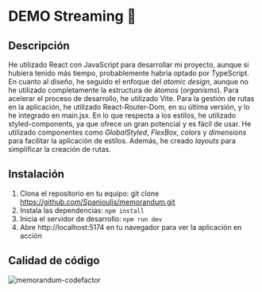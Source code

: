 # DEMO Streaming 🎥

## Descripción

He utilizado React con JavaScript para desarrollar mi proyecto, aunque si hubiera tenido más tiempo, probablemente habría optado por TypeScript. En cuanto al diseño, he seguido el enfoque del _atomic design_, aunque no he utilizado completamente la estructura de átomos (_organisms_). Para acelerar el proceso de desarrollo, he utilizado Vite. Para la gestión de rutas en la aplicación, he utilizado React-Router-Dom, en su última versión, y lo he integrado en main.jsx. En lo que respecta a los estilos, he utilizado styled-components, ya que ofrece un gran potencial y es fácil de usar. He utilizado componentes como _GlobalStyled_, _FlexBox_, _colors_ y _dimensions_ para facilitar la aplicación de estilos. Además, he creado *layouts* para simplificar la creación de rutas.

## Instalación

1. Clona el repositorio en tu equipo: git clone https://github.com/Spanioulis/memorandum.git
2. Instala las dependencias: `npm install`
3. Inicia el servidor de desarrollo: `npm run dev`
4. Abre http://localhost:5174 en tu navegador para ver la aplicación en acción

## Calidad de código

![memorandum-codefactor](https://user-images.githubusercontent.com/97700906/234815036-d7b4ede0-a456-4147-ba5e-74a614c705ec.PNG)

